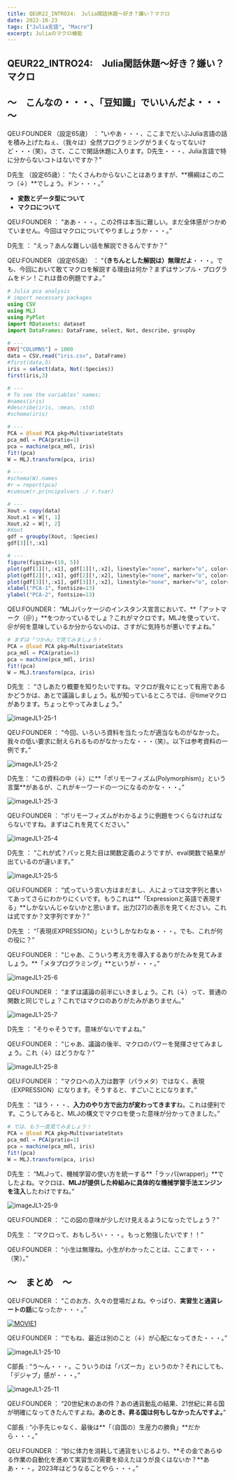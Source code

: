 ```yaml
---
title: QEUR22_INTRO24:　Julia閑話休題～好き？嫌い？マクロ
date: 2022-10-23
tags: ["Julia言語", "Macro"]
excerpt: Juliaのマクロ機能
---
```


## QEUR22_INTRO24:　Julia閑話休題～好き？嫌い？マクロ

## ～　こんなの・・・、「豆知識」でいいんだよ・・・　～

QEU:FOUNDER （設定65歳） ： “いやあ・・・、ここまでだいぶJulia言語の話を積み上げたねぇ、（我々は）全然プログラミングがうまくなってないけど・・・（笑）。さて、ここで閑話休題に入ります。D先生・・・、Julia言語で特に分からないコトはないですか？”

D先生 （設定65歳）： “たくさんわからないことはありますが、**横綱はこの二つ（↓）**でしょう。ドン・・・。”

- **変数とデータ型について**
- **マクロについて**

QEU:FOUNDER ： “ああ・・・。この2件は本当に難しい。まだ全体感がつかめていません。今回はマクロについてやりましょうか・・・。”

D先生 ： “えっ？あんな難しい話を解説できるんですか？”

QEU:FOUNDER （設定65歳） ： “**（きちんとした解説は）無理だよ**・・・。でも、今回において敢てマクロを解説する理由は何か？まずはサンプル・プログラムをドン！これは昔の例題ですよ。”

```julia
# Julia pca analysis
# import necessary packages
using CSV
using MLJ
using PyPlot
import RDatasets: dataset
import DataFrames: DataFrame, select, Not, describe, groupby

# ---
ENV["COLUMNS"] = 1000
data = CSV.read("iris.csv", DataFrame)
#first(data,5)
iris = select(data, Not(:Species))
first(iris,3)

# ---
# To see the variables’ names:
#names(iris)
#describe(iris, :mean, :std)
#schema(iris)

# ---
PCA = @load PCA pkg=MultivariateStats
pca_mdl = PCA(pratio=1)
pca = machine(pca_mdl, iris)
fit!(pca)
W = MLJ.transform(pca, iris)

# ---
#schema(W).names
#r = report(pca)
#cumsum(r.principalvars ./ r.tvar)

# ---
Xout = copy(data)
Xout.x1 = W[!, 1]
Xout.x2 = W[!, 2]
#Xout
gdf = groupby(Xout, :Species)
gdf[3][!,:x1]

# ---
figure(figsize=(10, 5))
plot(gdf[1][!,:x1], gdf[1][!,:x2], linestyle="none", marker="o", color="b")
plot(gdf[2][!,:x1], gdf[2][!,:x2], linestyle="none", marker="o", color="g")
plot(gdf[3][!,:x1], gdf[3][!,:x2], linestyle="none", marker="o", color="r")
xlabel("PCA-1", fontsize=13)
ylabel("PCA-2", fontsize=13)

```

QEU:FOUNDER： “MLJパッケージのインスタンス宣言において、**「アットマーク（＠）」**をつかっているでしょ？これがマクロです。MLJを使っていて、＠が何を意味しているか分からないのは、さすがに気持ちが悪いですよね。”

```julia
# まずは「つかみ」で見てみましょう！
PCA = @load PCA pkg=MultivariateStats
pca_mdl = PCA(pratio=1)
pca = machine(pca_mdl, iris)
fit!(pca)
W = MLJ.transform(pca, iris)

```

D先生 ： “さしあたり概要を知りたいですね。マクロが我々にとって有用であるかどうかは、あとで議論しましょう。私が知っているところでは、＠timeマクロがあります。ちょっとやってみましょう。”

![imageJL1-25-1](/2022-10-23-QEUR22_INTRO24/imageJL1-25-1.jpg)

QEU:FOUNDER ： “今回、いろいろ資料を当たったが適当なものがなかった。我々の低い要求に耐えられるものがなかったな・・・（笑）。以下は参考資料の一例です。”

![imageJL1-25-2](/2022-10-23-QEUR22_INTRO24/imageJL1-25-2.jpg)

D先生： “この資料の中（↓）に**「ポリモーフィズム(Polymorphism)」という言葉**があるが、これがキーワードの一つになるのかな・・・。”

![imageJL1-25-3](/2022-10-23-QEUR22_INTRO24/imageJL1-25-3.jpg)

QEU:FOUNDER  ： “ポリモーフィズムがわかるように例題をつくらなければならないですね。まずはこれを見てください。”

![imageJL1-25-4](/2022-10-23-QEUR22_INTRO24/imageJL1-25-4.jpg)

D先生 ： “これが式？パッと見た目は関数定義のようですが、eval関数で結果が出ているのが違います。”

![imageJL1-25-5](/2022-10-23-QEUR22_INTRO24/imageJL1-25-5.jpg)

QEU:FOUNDER ： “式っていう言い方はまだまし、人によっては文字列と書いてあってさらにわかりにくいです。もうこれは**「Expressionと英語で表現する」**しかないんじゃないかと思います。出力[27]の表示を見てください。これは式ですか？文字列ですか？”

D先生 ： “「表現(EXPRESSION)」というしかなわなぁ・・・。でも、これが何の役に？”

QEU:FOUNDER ： “じゃあ、こういう考え方を導入するありがたみを見てみましょう。**「メタプログラミング」**というが・・・。”

![imageJL1-25-6](/2022-10-23-QEUR22_INTRO24/imageJL1-25-6.jpg)

QEU:FOUNDER ： “まずは議論の前半にいきましょう。これ（↓）って、普通の関数と同じでしょ？これではマクロのありがたみがありません。”

![imageJL1-25-7](/2022-10-23-QEUR22_INTRO24/imageJL1-25-7.jpg)

D先生 ： “そりゃそうです。意味がないですよね。”

QEU:FOUNDER ： “じゃあ、議論の後半、マクロのパワーを発揮させてみましょう。これ（↓）はどうかな？”

![imageJL1-25-8](/2022-10-23-QEUR22_INTRO24/imageJL1-25-8.jpg)

QEU:FOUNDER ： “マクロへの入力は数字（パラメタ）ではなく、表現（EXPRESSION）になります。そうすると、すごいことになります。”

D先生 ： “ほう・・・、**入力のやり方で出力が変わってきます**ね。これは便利です。こうしてみると、MLJの構文でマクロを使った意味が分かってきました。”

```julia
# では、もう一度見てみましょう！
PCA = @load PCA pkg=MultivariateStats
pca_mdl = PCA(pratio=1)
pca = machine(pca_mdl, iris)
fit!(pca)
W = MLJ.transform(pca, iris)

```

D先生 ： “MLJって、機械学習の使い方を統一する**「ラッパ(wrapper)」**でしたよね。マクロは、**MLJが提供した枠組みに具体的な機械学習手法エンジンを注入**したわけですね。”

![imageJL1-25-9](/2022-10-23-QEUR22_INTRO24/imageJL1-25-9.jpg)

QEU:FOUNDER ： “この図の意味が少しだけ見えるようになったでしょう？”

D先生 ： “マクロって、おもしろい・・・。もっと勉強したいです！！”

QEU:FOUNDER ： “小生は無理ね。小生がわかったことは、ここまで・・・（笑）。”


## ～　まとめ　～

QEU:FOUNDER ： “このお方、久々の登場だよね。やっぱり、**実習生と通貨レートの話**になったか・・・。”

[![MOVIE1](http://img.youtube.com/vi/e61sC_5YVBM/0.jpg)](http://www.youtube.com/watch?v=e61sC_5YVBM "アベノミクス後遺症と円安で日本は崩壊する。ここに希望は無い。外国人労働者達に見放される日本。元気な日本人はみんな海外に出稼ぎに行く。日本絶望ツアー。澤田晃宏さん。一月万冊")

QEU:FOUNDER ： “でもね、最近は別のこと（↓）が心配になってきた・・・。”

![imageJL1-25-10](/2022-10-23-QEUR22_INTRO24/imageJL1-25-10.jpg)

C部長 : “う～ん・・・。こういうのは「バズーカ」というのか？それにしても、「デジャブ」感が・・・。”

![imageJL1-25-11](/2022-10-23-QEUR22_INTRO24/imageJL1-25-11.jpg)

QEU:FOUNDER ： “20世紀末のあの件？あの通貨動乱の結果、21世紀に昇る国が明確になってきたんですよね。**あのとき、昇る国は何もしなかったんですよ。**”

C部長 : “小手先じゃなく、最後は**「（自国の）生産力の勝負」**だから・・・。”

QEU:FOUNDER ： “妙に体力を消耗して通貨をいじるより、**その金であらゆる作業の自動化を進めて実習生の需要を抑えたほうが良くはないか？**ああ・・・。2023年はどうなることやら・・・。”
